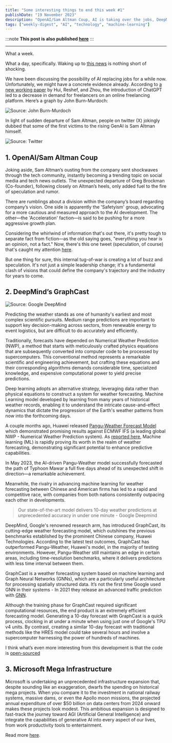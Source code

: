 ```yaml
---
title: "Some interesting things to end this week #1"
publishDate: "19 November 2023"
description: "OpenAI/Sam Altman Coup, AI is taking over the jobs, DeepMind's Graphcast, Microsoft's mega infrastructure."
tags: ["weekly-digest", "AI", "technology", "machine-learning"]
---
```


:::note
**This post is also published [here](https://open.substack.com/pub/superficiality/p/some-interesting-things-i-learned?r=7buma&utm_campaign=post&utm_medium=web)**
:::

---
What a week.

What a day, specifically. Waking up to [this news](https://openai.com/blog/openai-announces-leadership-transition) is nothing short of shocking.

We have been discussing the possibility of AI replacing jobs for a while now. Unfortunately, we might have a concrete evidence already. According to [a new working paper](https://papers.ssrn.com/sol3/papers.cfm?abstract_id=4544582) by Hui, Reshef, and Zhou, the introduction of ChatGPT led to a decrease in demand for freelancers on an online freelancing platform. Here’s a graph by John Burn-Murdoch:

![Source: John Burn-Murdoch](/assets/2023/november/superficiality-1-1.webp)

In light of sudden departure of Sam Altman, people on twitter (X) jokingly dubbed that some of the first victims to the rising GenAI is Sam Altman himself.

![Source: Twitter](/assets/2023/november/superficiality-1-2.webp)

## 1. OpenAI/Sam Altman Coup

Joking aside, Sam Altman’s ousting from the company sent shockwaves through the tech community, instantly becoming a trending topic on social media and tech news outlets. The unexpected departure of Greg Brockman (Co-founder), following closely on Altman’s heels, only added fuel to the fire of speculation and rumor.

There are rumblings about a division within the company’s board regarding company’s vision. One side is apparently the 'Safetyism' group, advocating for a more cautious and measured approach to the AI development. The other—the 'Acceleration' faction—is said to be pushing for a more aggressive growth plan.

Considering the whirlwind of information that's out there, it's pretty tough to separate fact from fiction—as the old saying goes, "everything you hear is an opinion, not a fact." Now, there's this one tweet (speculation, of course) that's caught my attention [here](https://twitter.com/8teAPi/status/1725724907722752008).

But one thing for sure, this internal tug-of-war is creating a lot of buzz and speculation. It's not just a simple leadership change; it's a fundamental clash of visions that could define the company's trajectory and the industry for years to come.

## 2. DeepMind’s GraphCast

![Source: Google DeepMind](/assets/2023/november/superficiality-1-3.webp)

Predicting the weather stands as one of humanity's earliest and most complex scientific pursuits. Medium range predictions are important to support key decision-making across sectors, from renewable energy to event logistics, but are difficult to do accurately and efficiently.

Traditionally, forecasts have depended on Numerical Weather Prediction (NWP), a method that starts with meticulously crafted physics equations that are subsequently converted into computer code to be processed by supercomputers. This conventional method represents a remarkable scientific and engineering achievement, but crafting these equations and their corresponding algorithms demands considerable time, specialized knowledge, and expensive computational power to yield precise predictions.

Deep learning adopts an alternative strategy, leveraging data rather than physical equations to construct a system for weather forecasting. Machine Learning model developed by learning from many years of historical weather records, enabling it to understand the intricate cause-and-effect dynamics that dictate the progression of the Earth's weather patterns from now into the forthcoming days.

A couple months ago, Huawei released [Pangu-Weather Forecast Model](https://www.huawei.com/en/news/2023/8/pangu-weather-forcast) which demonstrated promising results against ECMWF IFS (a leading global NWP - Numerical Weather Prediction system). As [reported here](https://www.huawei.com/en/news/2023/8/pangu-weather-forcast), Machine learning (ML) is rapidly proving its worth in the realm of weather forecasting, demonstrating significant potential to enhance predictive capabilities.

In May 2023, the AI-driven Pangu-Weather model successfully forecasted the path of Typhoon Mawar a full five days ahead of its unexpected shift in direction—a remarkable achievement.

Meanwhile, the rivalry in advancing machine learning for weather forecasting between Chinese and American firms has led to a rapid and competitive race, with companies from both nations consistently outpacing each other in developments.

> Our state-of-the-art model delivers 10-day weather predictions at unprecedented accuracy in under one minute - Google Deepmind

DeepMind, Google's renowned research arm, has introduced GraphCast, its cutting-edge weather forecasting model, which outshines the previous benchmarks established by the prominent Chinese company, Huawei Technologies. According to the latest test outcomes, GraphCast has outperformed Pangu-Weather, Huawei's model, in the majority of testing environments. However, Pangu-Weather still maintains an edge in certain areas, including time-resolution benchmarks, where it delivers predictions with less time interval between them.

GraphCast is a weather forecasting system based on machine learning and Graph Neural Networks (GNNs), which are a particularly useful architecture for processing spatially structured data. It’s not the first time Google used GNN in their systems - In 2021 they release an advanced traffic prediction with [GNN](https://deepmind.google/discover/blog/traffic-prediction-with-advanced-graph-neural-networks/).

Although the training phase for GraphCast required significant computational resources, the end product is an extremely efficient forecasting model. Generating a 10-day forecast with GraphCast is a quick process, clocking in at under a minute when using just one of Google's TPU v4 units. By contrast, creating a similar 10-day forecast with traditional methods like the HRES model could take several hours and involve a supercomputer harnessing the power of hundreds of machines.

I think what’s even more interesting from this development is that the code is [open-sourced](https://github.com/google-deepmind/graphcast)

## 3. Microsoft Mega Infrastructure

Microsoft is undertaking an unprecedented infrastructure expansion that, despite sounding like an exaggeration, dwarfs the spending on historical mega projects. When you compare it to the investment in national railway systems, massive dams, or even the Apollo moon missions, the projected annual expenditure of over $50 billion on data centers from 2024 onward makes these projects look modest. This ambitious expansion is designed to fast-track the journey toward AGI (Artificial General Intelligence) and integrate the capabilities of generative AI into every aspect of our lives, from work productivity tools to entertainment.

Read more [here](https://www.semianalysis.com/p/microsoft-infrastructure-ai-and-cpu?utm_source=substack&utm_campaign=post_embed&utm_medium=web).
